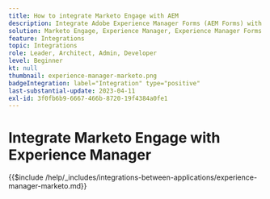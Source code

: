 ```yaml
---
title: How to integrate Marketo Engage with AEM
description: Integrate Adobe Experience Manager Forms (AEM Forms) with Marketo Engage streamline lead generation.
solution: Marketo Engage, Experience Manager, Experience Manager Forms
feature: Integrations
topic: Integrations
role: Leader, Architect, Admin, Developer
level: Beginner
kt: null
thumbnail: experience-manager-marketo.png
badgeIntegration: label="Integration" type="positive"
last-substantial-update: 2023-04-11
exl-id: 3f0fb6b9-6667-466b-8720-19f4384a0fe1
---
```

# Integrate Marketo Engage with Experience Manager

{{$include /help/_includes/integrations-between-applications/experience-manager-marketo.md}}

